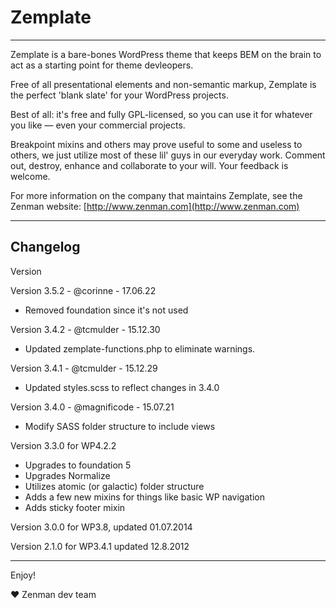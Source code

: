 # Zemplate

-----


Zemplate is a bare-bones WordPress theme that keeps BEM on the brain to act as a starting point for theme devleopers.

Free of all presentational elements and non-semantic markup, Zemplate is the perfect 'blank slate' for your WordPress projects.

Best of all: it's free and fully GPL-licensed, so you can use it for whatever you like — even your commercial projects.

Breakpoint mixins and others may prove useful to some and useless to others, we just utilize most of these lil' guys in our everyday work. Comment out, destroy, enhance and collaborate to your will. Your feedback is welcome.

For more information on the company that maintains Zemplate, see the Zenman website: [http://www.zenman.com](http://www.zenman.com)

-----

## Changelog

Version

Version 3.5.2 - @corinne - 17.06.22
- Removed foundation since it's not used

Version 3.4.2 - @tcmulder - 15.12.30
- Updated zemplate-functions.php to eliminate warnings.

Version 3.4.1 - @tcmulder - 15.12.29
- Updated styles.scss to reflect changes in 3.4.0

Version 3.4.0 - @magnificode - 15.07.21
- Modify SASS folder structure to include views

Version 3.3.0 for WP4.2.2
- Upgrades to foundation 5
- Upgrades Normalize
- Utilizes atomic (or galactic) folder structure
- Adds a few new mixins for things like basic WP navigation
- Adds sticky footer mixin

Version 3.0.0 for WP3.8,      updated 01.07.2014

Version 2.1.0 for WP3.4.1     updated 12.8.2012

-----

Enjoy!

♥ Zenman dev team
